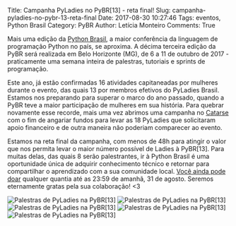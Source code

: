 Title: Campanha PyLadies no PyBR[13] - reta final!
Slug: campanha-pyladies-no-pybr-13-reta-final
Date: 2017-08-30 10:27:46
Tags: eventos, Python Brasil
Category: PyBR
Author: Letícia Monteiro
Comments: True

Mais uma edição da [Python Brasil](http://2017.pythonbrasil.org.br/), a maior conferência da linguagem de programação Python no país, se aproxima. A décima terceira edição da PyBR será realizada em Belo Horizonte (MG), de 6 a 11 de outubro de 2017 - praticamente uma semana inteira de palestras, tutoriais e sprints de programação.

Este ano, já estão confirmadas 16 atividades capitaneadas por mulheres durante o evento, das quais 13 por membros efetivos do PyLadies Brasil. Estamos nos preparando para superar o marco do ano passado, quando a PyBR teve a maior participação de mulheres em sua história. Para quebrar novamente esse recorde, mais uma vez abrimos uma campanha no [Catarse](https://www.catarse.me/projects/60945/posts/29526?/users/556357#about) com o fim de angariar fundos para levar as 18 PyLadies que solicitaram apoio financeiro e de outra maneira não poderiam comparecer ao evento.

Estamos na reta final da campanha, com menos de 48h para atingir o valor que nos permita levar o maior número possível de Ladies à PyBR[13]. Para muitas delas, das quais 8 serão palestrantes, ir à Python Brasil é uma oportunidade única de adquirir conhecimento técnico e retornar para compartilhar o aprendizado com a sua comunidade local. [Você ainda pode doar](https://www.catarse.me/projects/60945/posts/29526?/users/556357#about) qualquer quantia até as 23:59 de amanhã, 31 de agosto. Seremos eternamente gratas pela sua colaboração! <3

![Palestras de PyLadies na PyBR[13]]({static}/images/campanha-pyladies-no-pybr-13-reta-final-/1.png)
![Palestras de PyLadies na PyBR[13]]({static}/images/campanha-pyladies-no-pybr-13-reta-final-/2.png)
![Palestras de PyLadies na PyBR[13]]({static}/images/campanha-pyladies-no-pybr-13-reta-final-/3.png)
![Palestras de PyLadies na PyBR[13]]({static}/images/campanha-pyladies-no-pybr-13-reta-final-/4.png)
![Palestras de PyLadies na PyBR[13]]({static}/images/campanha-pyladies-no-pybr-13-reta-final-/5.png)